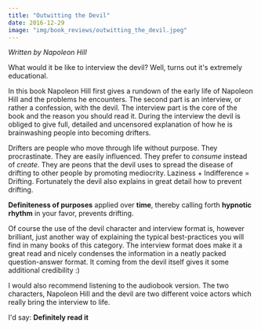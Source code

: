 ```yaml
---
title: "Outwitting the Devil"
date: 2016-12-29
image: "img/book_reviews/outwitting_the_devil.jpeg"
---
```


*Written by Napoleon Hill*

What would it be like to interview the devil? Well, turns out it's extremely educational. 

In this book Napoleon Hill first gives a rundown of the early life of Napoleon Hill and the problems he encounters. The second part is an interview, or rather a confession, with the devil. The interview part is the core of the book and the reason you should read it. During the interview the devil is obliged to give full, detailed and uncensored explanation of how he is brainwashing people into becoming drifters.

Drifters are people who move through life without purpose. They procrastinate. They are easily influenced. They prefer to *consume* instead of *create*. They are peons that the devil uses to spread the disease of drifting to other people by promoting mediocrity. Laziness + Indifference = Drifting. Fortunately the devil also explains in great detail how to prevent drifting.

**Definiteness of purposes** applied over **time**, thereby calling forth **hypnotic rhythm** in your favor, prevents drifting.

Of course the use of the devil character and interview format is, however brilliant, just another way of explaining the typical best-practices you will find in many books of this category. The interview format does make it a great read and nicely condenses the information in a neatly packed question-answer format. It coming from the devil itself gives it some additional credibility :) 

I would also recommend listening to the audiobook version. The two characters, Napoleon Hill and the devil are two different voice actors which really bring the interview to life. 

I'd say: **Definitely read it**